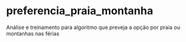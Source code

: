 # preferencia_praia_montanha
Análise e treinamento para algoritmo que preveja a opção por praia ou montanhas nas férias
